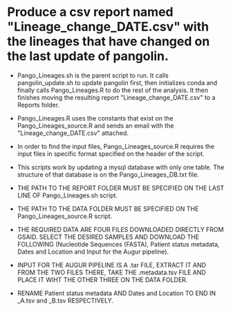 # Produce a csv report named "Lineage_change_DATE.csv" with the lineages that have changed on the last update of pangolin.

- Pango_Lineages.sh is the parent script to run. It calls pangolin_update.sh to update pangolin first, then initializes conda and finally calls Pango_Lineages.R to do the rest of the analysis. It then finishes moving the resulting report "Lineage_change_DATE.csv" to a Reports folder.

- Pango_Lineages.R uses the constants that exist on the Pango_Lineages_source.R and sends an email with the "Lineage_change_DATE.csv" attached.

- In order to find the input files, Pango_Lineages_source.R requires the input files in specific format specified on the header of the script.

- This scripts work by updating a mysql database with only one table. The structure of that database is on the Pango_Lineages_DB.txt file.

 - THE PATH TO THE REPORT FOLDER MUST BE SPECIFIED ON THE LAST LINE OF Pango_Lineages.sh script.
 
 - THE PATH TO THE DATA FOLDER MUST BE SPECIFIED ON THE Pango_Lineages_source.R script.
 
 - THE REQUIRED DATA ARE FOUR FILES DOWNLOADED DIRECTLY FROM GSAID. SELECT THE DESIRED SAMPLES AND DOWNLOAD THE FOLLOWING (Nucleotide Sequences (FASTA), Patient status metadata, Dates and Location and Input for the Augur pipeline).
 
 - INPUT FOR THE AUGUR PIPELINE IS A .tar FILE, EXTRACT IT AND FROM THE TWO FILES THERE, TAKE THE .metadata.tsv FILE AND PLACE IT WIHT THE OTHER THREE ON THE DATA FOLDER.
 
 - RENAME Patient status metadata AND Dates and Location TO END IN _A.tsv and _B.tsv RESPECTIVELY.
  


